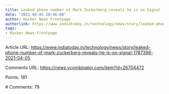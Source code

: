 ```yaml
---
title: Leaked phone number of Mark Zuckerberg reveals he is on Signal
date: "2021-04-05 20:46:00"
author: Hacker News Frontpage
authorlink: https://www.indiatoday.in/technology/news/story/leaked-phone-number-of-mark-zuckerberg-reveals-he-is-on-signal-1787396-2021-04-05
tags:
- Hacker-News-Frontpage
---
```


<p>Article URL: <a href="https://www.indiatoday.in/technology/news/story/leaked-phone-number-of-mark-zuckerberg-reveals-he-is-on-signal-1787396-2021-04-05">https://www.indiatoday.in/technology/news/story/leaked-phone-number-of-mark-zuckerberg-reveals-he-is-on-signal-1787396-2021-04-05</a></p>
<p>Comments URL: <a href="https://news.ycombinator.com/item?id=26704472">https://news.ycombinator.com/item?id=26704472</a></p>
<p>Points: 181</p>
<p># Comments: 79</p>

